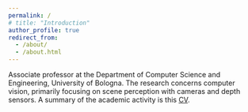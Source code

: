 ```yaml
---
permalink: /
# title: "Introduction"
author_profile: true
redirect_from: 
  - /about/
  - /about.html
---
```


Associate professor at the Department of Computer Science and Engineering, University of Bologna. 
The research concerns computer vision, primarily focusing on scene perception with cameras and depth sensors. 
A summary of the academic activity is this [CV](/files/CV_ENG.pdf).
